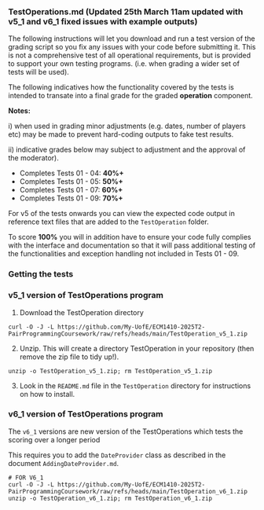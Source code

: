 ### TestOperations.md (Updated 25th March 11am updated with v5_1 and v6_1 fixed issues with example outputs)

The following instructions will let you download and run a test version of the grading script so you fix any issues with your code before submitting it.
This is not a comprehensive test of all operational requirements, but is provided to support your own testing programs. (i.e. when grading a wider set of tests will be used).

The following indicatives how the functionality covered by the tests is intended to transate into a final grade for the graded **operation** component. 

**Notes:**

i) when used in grading minor adjustments (e.g. dates, number of players etc) may be made to prevent hard-coding outputs to fake test results.  

ii) indicative grades below may subject to adjustment and the approval of the moderator).

 - Completes Tests 01 - 04: **40%+**
 - Completes Tests 01 - 05: **50%+**
 - Completes Tests 01 - 07: **60%+**
 - Completes Tests 01 - 09: **70%+**

For v5 of the tests onwards you can view the expected code output in reference text files that are added to the `TestOperation` folder.

To score **100%** you will in addition have to ensure your code fully complies with the interface and documentation so that it will pass additional testing of the functionalities and exception handling not included in Tests 01 - 09.

### Getting the tests

### v5_1 version of TestOperations program

1. Download the TestOperation directory

```
curl -O -J -L https://github.com/My-UofE/ECM1410-2025T2-PairProgrammingCoursework/raw/refs/heads/main/TestOperation_v5_1.zip
```

2. Unzip. This will create a directory TestOperation in your repository (then remove the zip file to tidy up!).

```
unzip -o TestOperation_v5_1.zip; rm TestOperation_v5_1.zip
```

3. Look in the `README.md` file in the `TestOperation` directory for instructions on how to install.

### v6_1 version of TestOperations program

The `v6_1` versions are new version of the TestOperations which tests the scoring over a longer period

This requires you to add the `DateProvider` class as described in the document `AddingDateProvider.md`.


```
# FOR V6_1
curl -O -J -L https://github.com/My-UofE/ECM1410-2025T2-PairProgrammingCoursework/raw/refs/heads/main/TestOperation_v6_1.zip
unzip -o TestOperation_v6_1.zip; rm TestOperation_v6_1.zip
```


